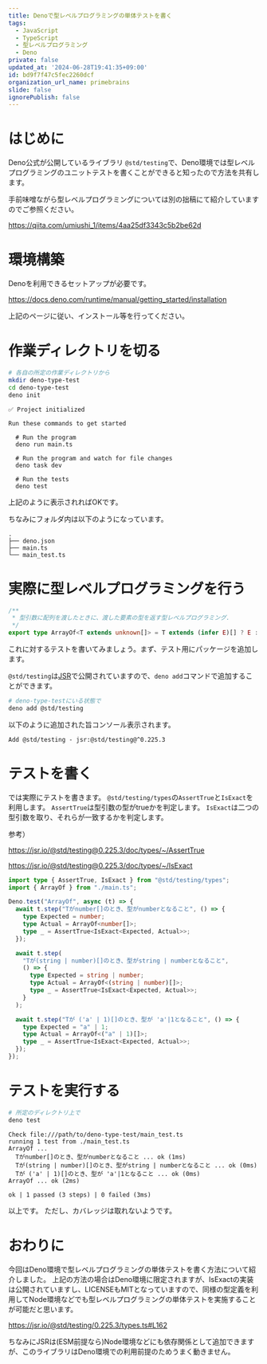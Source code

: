 ```yaml
---
title: Denoで型レベルプログラミングの単体テストを書く
tags:
  - JavaScript
  - TypeScript
  - 型レベルプログラミング
  - Deno
private: false
updated_at: '2024-06-28T19:41:35+09:00'
id: bd9f7f47c5fec2260dcf
organization_url_name: primebrains
slide: false
ignorePublish: false
---
```

# はじめに

Deno公式が公開しているライブラリ `@std/testing`で、Deno環境では型レベルプログラミングのユニットテストを書くことができると知ったので方法を共有します。  

手前味噌ながら型レベルプログラミングについては別の拙稿にて紹介していますのでご参照ください。

https://qiita.com/umiushi_1/items/4aa25df3343c5b2be62d


# 環境構築

Denoを利用できるセットアップが必要です。

https://docs.deno.com/runtime/manual/getting_started/installation

上記のページに従い、インストール等を行ってください。

# 作業ディレクトリを切る

```sh
# 各自の所定の作業ディレクトリから
mkdir deno-type-test
cd deno-type-test
deno init
```

```console
✅ Project initialized

Run these commands to get started

  # Run the program
  deno run main.ts

  # Run the program and watch for file changes
  deno task dev

  # Run the tests
  deno test
```

上記のように表示されればOKです。

ちなみにフォルダ内は以下のようになっています。

```console
.
├── deno.json
├── main.ts
└── main_test.ts
```

# 実際に型レベルプログラミングを行う

```ts:main.ts
/**
 * 型引数に配列を渡したときに、渡した要素の型を返す型レベルプログラミング.
 */
export type ArrayOf<T extends unknown[]> = T extends (infer E)[] ? E : never;

```

これに対するテストを書いてみましょう。まず、テスト用にパッケージを追加します。

`@std/testing`は[JSR](https://jsr.io/@std/testing)で公開されていますので、`deno add`コマンドで追加することができます。

```sh
# deno-type-testにいる状態で
deno add @std/testing
```

以下のように追加された旨コンソール表示されます。

```console
Add @std/testing - jsr:@std/testing@^0.225.3
```

# テストを書く

では実際にテストを書きます。
`@std/testing/types`の`AssertTrue`と`IsExact`を利用します。
`AssertTrue`は型引数の型がtrueかを判定します。
`IsExact`は二つの型引数を取り、それらが一致するかを判定します。

参考）

https://jsr.io/@std/testing@0.225.3/doc/types/~/AssertTrue

https://jsr.io/@std/testing@0.225.3/doc/types/~/IsExact


```ts:main_test.ts
import type { AssertTrue, IsExact } from "@std/testing/types";
import { ArrayOf } from "./main.ts";

Deno.test("ArrayOf", async (t) => {
  await t.step("Tがnumber[]のとき、型がnumberとなること", () => {
    type Expected = number;
    type Actual = ArrayOf<number[]>;
    type _ = AssertTrue<IsExact<Expected, Actual>>;
  });

  await t.step(
    "Tが(string | number)[]のとき、型がstring | numberとなること",
    () => {
      type Expected = string | number;
      type Actual = ArrayOf<(string | number)[]>;
      type _ = AssertTrue<IsExact<Expected, Actual>>;
    }
  );

  await t.step("Tが ('a' | 1)[]のとき、型が 'a'|1となること", () => {
    type Expected = "a" | 1;
    type Actual = ArrayOf<("a" | 1)[]>;
    type _ = AssertTrue<IsExact<Expected, Actual>>;
  });
});

```

# テストを実行する

```sh
# 所定のディレクトリ上で
deno test
```

```console
Check file:///path/to/deno-type-test/main_test.ts
running 1 test from ./main_test.ts
ArrayOf ...
  Tがnumber[]のとき、型がnumberとなること ... ok (1ms)
  Tが(string | number)[]のとき、型がstring | numberとなること ... ok (0ms)
  Tが ('a' | 1)[]のとき、型が 'a'|1となること ... ok (0ms)
ArrayOf ... ok (2ms)

ok | 1 passed (3 steps) | 0 failed (3ms)
```


以上です。
ただし、カバレッジは取れないようです。

# おわりに

今回はDeno環境で型レベルプログラミングの単体テストを書く方法について紹介しました。
上記の方法の場合はDeno環境に限定されますが、IsExactの実装は公開されていますし、LICENSEもMITとなっていますので、同様の型定義を利用してNode環境などでも型レベルプログラミングの単体テストを実施することが可能だと思います。

https://jsr.io/@std/testing/0.225.3/types.ts#L162

ちなみにJSRは(ESM前提なら)Node環境などにも依存関係として追加できますが、このライブラリはDeno環境での利用前提のためうまく動きません。
